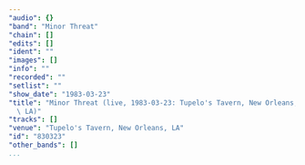 ```yaml
---
"audio": {}
"band": "Minor Threat"
"chain": []
"edits": []
"ident": ""
"images": []
"info": ""
"recorded": ""
"setlist": ""
"show_date": "1983-03-23"
"title": "Minor Threat (live, 1983-03-23: Tupelo's Tavern, New Orleans,\
  \ LA)"
"tracks": []
"venue": "Tupelo's Tavern, New Orleans, LA"
"id": "830323"
"other_bands": []
...
```

